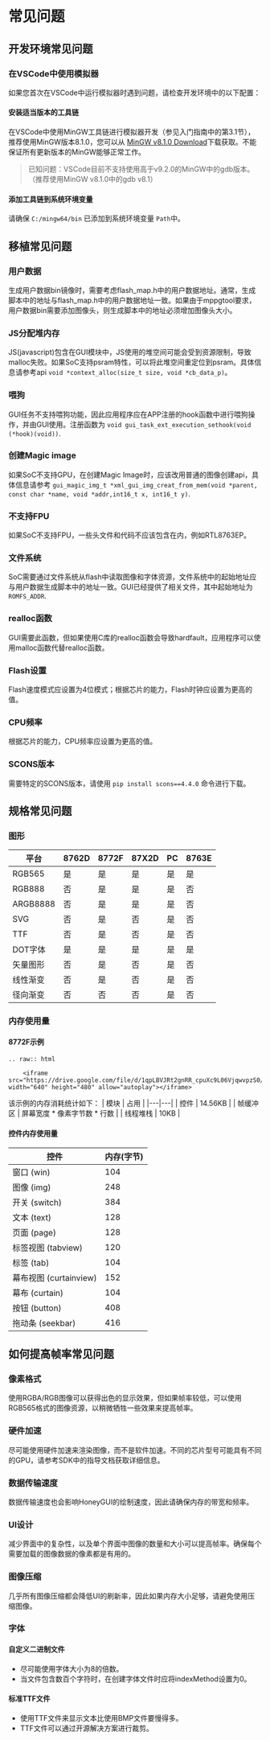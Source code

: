 # 常见问题
## 开发环境常见问题
### 在VSCode中使用模拟器
如果您首次在VSCode中运行模拟器时遇到问题，请检查开发环境中的以下配置：
#### 安装适当版本的工具链
在VSCode中使用MinGW工具链进行模拟器开发（参见入门指南中的第3.1节），推荐使用MinGW版本8.1.0，您可以从 [MinGW v8.1.0 Download](https://sourceforge.net/projects/mingw-w64/files/Toolchains%20targetting%20Win64/Personal%20Builds/mingw-builds/8.1.0/threads-posix/sjlj/x86_64-8.1.0-release-posix-sjlj-rt_v6-rev0.7z)下载获取。不能保证所有更新版本的MinGW能够正常工作。
> 已知问题：VSCode目前不支持使用高于v9.2.0的MinGW中的gdb版本。（推荐使用MinGW v8.1.0中的gdb v8.1）

#### 添加工具链到系统环境变量
请确保 `C:/mingw64/bin` 已添加到系统环境变量 `Path`中。

## 移植常见问题
###  用户数据
生成用户数据bin镜像时，需要考虑flash_map.h中的用户数据地址。通常，生成脚本中的地址与flash_map.h中的用户数据地址一致。如果由于mppgtool要求，用户数据bin需要添加图像头，则生成脚本中的地址必须增加图像头大小。
###  JS分配堆内存
JS(javascript)包含在GUI模块中，JS使用的堆空间可能会受到资源限制，导致malloc失败。如果SoC支持psram特性，可以将此堆空间重定位到psram。具体信息请参考api `void *context_alloc(size_t size, void *cb_data_p)`。
###  喂狗
GUI任务不支持喂狗功能，因此应用程序应在APP注册的hook函数中进行喂狗操作，并由GUI使用。注册函数为 `void gui_task_ext_execution_sethook(void (*hook)(void))`.
###  创建Magic image
如果SoC不支持GPU，在创建Magic Image时，应该改用普通的图像创建api，具体信息请参考 `gui_magic_img_t *xml_gui_img_creat_from_mem(void *parent,  const char *name, void *addr,int16_t x, int16_t y)`.
###  不支持FPU
如果SoC不支持FPU，一些头文件和代码不应该包含在内，例如RTL8763EP。
###  文件系统
SoC需要通过文件系统从flash中读取图像和字体资源，文件系统中的起始地址应与用户数据生成脚本中的地址一致。GUI已经提供了相关文件，其中起始地址为 `ROMFS_ADDR`.
###  realloc函数
GUI需要此函数，但如果使用C库的realloc函数会导致hardfault，应用程序可以使用malloc函数代替realloc函数。
###  Flash设置
Flash速度模式应设置为4位模式；根据芯片的能力，Flash时钟应设置为更高的值。
###  CPU频率
根据芯片的能力，CPU频率应设置为更高的值。
###  SCONS版本
需要特定的SCONS版本，请使用 `pip install scons==4.4.0` 命令进行下载。
## 规格常见问题
###  图形
| 平台  | 8762D  |8772F   |87X2D |PC   |8763E|
|---|---|---|---|---|---|
| RGB565  |  是 | 是  | 是  | 是  | 是  |
|  RGB888 | 否  | 是  |  是 |  是 | 否  |
|  ARGB8888 |  否 | 是  |  是 | 是  | 否  |
|  SVG | 否  | 是   |  否 |  是  | 否  |
| TTF | 否  | 是   |  否 |  是 | 否  |
| DOT字体  |  是 | 是  | 是  | 是  |是  |
|  矢量图形 | 否  | 是   |  否 |  是  |否 |
|  线性渐变 | 否  | 是   |  否 |  是  |否 |
|  径向渐变 | 否  | 否   |  否 |  是  |否 |

###  内存使用量
#### 8772F示例

```eval_rst
.. raw:: html

    <iframe src="https://drive.google.com/file/d/1qpLBVJRt2gnRR_cpuXc9L06VjqwvpzS0/preview" width="640" height="480" allow="autoplay"></iframe>
```
该示例的内存消耗统计如下：
| 模块 | 占用  |
|---|---|
| 控件  |  14.56KB |
| 帧缓冲区  |  屏幕宽度 * 像素字节数 * 行数 |
| 线程堆栈  |  10KB |

#### 控件内存使用量
| 控件 | 内存(字节)  |
|---|---|
|窗口 (win)|104|
|图像 (img)|248|
|开关 (switch)|384|
|文本 (text)|128|
|页面 (page)|128|
|标签视图 (tabview)|120|
|标签 (tab)|104|
|幕布视图 (curtainview)|152|
|幕布 (curtain)|104|
|按钮 (button)|408|
|拖动条 (seekbar)|416|

## 如何提高帧率常见问题

### 像素格式

使用RGBA/RGB图像可以获得出色的显示效果，但如果帧率较低，可以使用RGB565格式的图像资源，以稍微牺牲一些效果来提高帧率。

### 硬件加速

尽可能使用硬件加速来渲染图像，而不是软件加速。不同的芯片型号可能具有不同的GPU，请参考SDK中的指导文档获取详细信息。

### 数据传输速度

数据传输速度也会影响HoneyGUI的绘制速度，因此请确保内存的带宽和频率。

### UI设计

减少界面中的复杂性，以及单个界面中图像的数量和大小可以提高帧率。确保每个需要加载的图像数据的像素都是有用的。

### 图像压缩

几乎所有图像压缩都会降低UI的刷新率，因此如果内存大小足够，请避免使用压缩图像。

### 字体

#### 自定义二进制文件

* 尽可能使用字体大小为8的倍数。
* 当文件包含数百个字符时，在创建字体文件时应将indexMethod设置为0。

#### 标准TTF文件

* 使用TTF文件来显示文本比使用BMP文件要慢得多。
* TTF文件可以通过开源解决方案进行裁剪。
